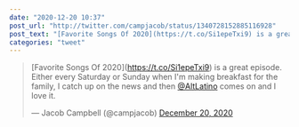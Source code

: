 ```yaml
---
date: "2020-12-20 10:37"
post_url: "http://twitter.com/campjacob/status/1340728152885116928"
post_text: "[Favorite Songs Of 2020](https://t.co/Si1epeTxi9) is a great episode. Either every Saturday or Sunday when I'm making breakfast for the family, I catch up on the news and then @AltLatino comes on and I love it."
categories: "tweet"
---
```


<blockquote class="twitter-tweet"><p lang="en" dir="ltr">[Favorite Songs Of 2020](<a href="https://t.co/Si1epeTxi9">https://t.co/Si1epeTxi9</a>) is a great episode. Either every Saturday or Sunday when I&#39;m making breakfast for the family, I catch up on the news and then <a href="https://twitter.com/AltLatino?ref_src=twsrc%5Etfw">@AltLatino</a> comes on and I love it.</p>&mdash; Jacob Campbell (@campjacob) <a href="https://twitter.com/campjacob/status/1340728152885116928?ref_src=twsrc%5Etfw">December 20, 2020</a></blockquote> <script async src="https://platform.twitter.com/widgets.js" charset="utf-8"></script> 
